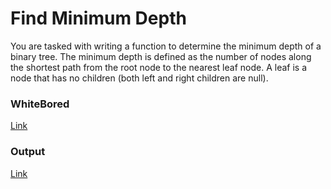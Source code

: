﻿# Find Minimum Depth
You are tasked with writing a function to determine the minimum depth of a binary tree. The minimum depth is defined as the number of nodes along the shortest path from the root node to the nearest leaf node. A leaf is a node that has no children (both left and right children are null).
### WhiteBored
[Link](https://github.com/Abed1313/challenges-and-data-structures2/blob/master/Data%20Structures/Trees/TreeImplementation/TreeImplementation/assets/WhiteBoredDebth.jpg)
### Output
[Link](https://github.com/Abed1313/challenges-and-data-structures2/blob/master/Data%20Structures/Trees/TreeImplementation/TreeImplementation/assets/outputDebth.PNG)
